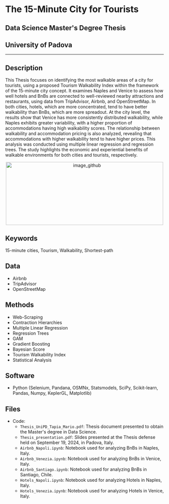 # The 15-Minute City for Tourists
## Data Science Master's Degree Thesis
## University of Padova

---
##  Description 
This Thesis focuses on identifying the most walkable areas of a city for tourists, using a proposed Tourism Walkability Index within the framework of the 15-minute city concept. It examines Naples and Venice to assess how well hotels and BnBs are connected to well-reviewed nearby attractions and restaurants, using data from TripAdvisor, Airbnb, and OpenStreetMap. In both cities, hotels, which are more concentrated, tend to have better walkability than BnBs, which are more spreadout. At the city level, the results show that Venice has more consistently distributed walkability, while Naples exhibits greater variability, with a higher proportion of accommodations having high walkability scores. The relationship between walkability and accommodation pricing is also analyzed, revealing that accommodations with higher walkability tend to have higher prices. This analysis was conducted using multiple linear regression and regression trees. The study highlights the economic and experiential benefits of walkable environments for both cities and tourists, respectively.

<p align="center">
<img src="https://github.com/user-attachments/assets/86865afb-e8a5-4b53-a1fb-0f714bf8022b" alt="image_github" style="width:500px;height:200;"/>
</p>


##  Keywords
15-minute cities, Tourism, Walkability, Shortest-path ​

##  Data 
* Airbnb
* TripAdvisor
* OpenStreetMap

## Methods  
* Web-Scraping
* Contraction Hierarchies
* Multiple Linear Regression
* Regression Trees
* GAM
* Gradient Boosting
* Bayesian Score
* Tourism Walkability Index
* Statistical Analysis


## Software 
* Python (Selenium, Pandana, OSMNx, Statsmodels, SciPy, Scikit-learn, Pandas, Numpy, KeplerGL, Matplotlib)

## Files  
* Code:
  - `Thesis_UniPD_Tapia_Mario.pdf`: Thesis document presented to obtain the Master's degree in Data Science.
  - `Thesis_presentation.pdf`: Slides presented at the Thesis defense held on September 19, 2024, in Padova, Italy.
  - `Airbnb_Napoli.ipynb`: Notebook used for analyzing BnBs in Naples, Italy.
  - `Airbnb_Venezia.ipynb`: Notebook used for analyzing BnBs in Venice, Italy.
  - `Airbnb_Santiago.ipynb`: Notebook used for analyzing BnBs in Santiago, Chile.
  - `Hotels_Napoli.ipynb`: Notebook used for analyzing Hotels in Naples, Italy.
  - `Hotels_Venezia.ipynb`: Notebook used for analyzing Hotels in Venice, Italy.

